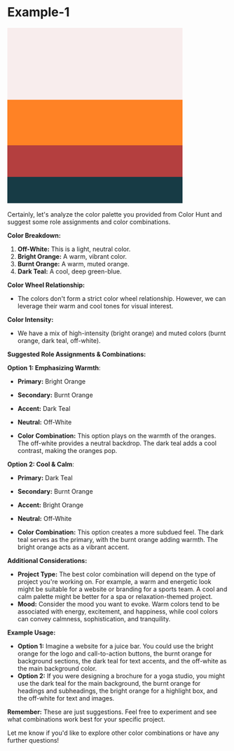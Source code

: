 # Example-1

![alt text](<Color Hunt Palette f8ededff8225b43f3f173b45.png>)

Certainly, let's analyze the color palette you provided from Color Hunt and suggest some role assignments and color combinations.

**Color Breakdown:**

1. **Off-White:** This is a light, neutral color.
2. **Bright Orange:** A warm, vibrant color.
3. **Burnt Orange:** A warm, muted orange.
4. **Dark Teal:** A cool, deep green-blue.

**Color Wheel Relationship:**

* The colors don't form a strict color wheel relationship. However, we can leverage their warm and cool tones for visual interest.

**Color Intensity:**

* We have a mix of high-intensity (bright orange) and muted colors (burnt orange, dark teal, off-white).

**Suggested Role Assignments & Combinations:**

**Option 1: Emphasizing Warmth**:

* **Primary:** Bright Orange
* **Secondary:** Burnt Orange
* **Accent:** Dark Teal
* **Neutral:** Off-White

* **Color Combination:** This option plays on the warmth of the oranges. The off-white provides a neutral backdrop. The dark teal adds a cool contrast, making the oranges pop.

**Option 2: Cool & Calm**:

* **Primary:** Dark Teal
* **Secondary:** Burnt Orange
* **Accent:** Bright Orange
* **Neutral:** Off-White

* **Color Combination:** This option creates a more subdued feel. The dark teal serves as the primary, with the burnt orange adding warmth. The bright orange acts as a vibrant accent.

**Additional Considerations:**

* **Project Type:** The best color combination will depend on the type of project you're working on. For example, a warm and energetic look might be suitable for a website or branding for a sports team. A cool and calm palette might be better for a spa or relaxation-themed project.
* **Mood:** Consider the mood you want to evoke. Warm colors tend to be associated with energy, excitement, and happiness, while cool colors can convey calmness, sophistication, and tranquility.

**Example Usage:**

* **Option 1:** Imagine a website for a juice bar. You could use the bright orange for the logo and call-to-action buttons, the burnt orange for background sections, the dark teal for text accents, and the off-white as the main background color.
* **Option 2:** If you were designing a brochure for a yoga studio, you might use the dark teal for the main background, the burnt orange for headings and subheadings, the bright orange for a highlight box, and the off-white for text and images.

**Remember:** These are just suggestions. Feel free to experiment and see what combinations work best for your specific project.

Let me know if you'd like to explore other color combinations or have any further questions! 
